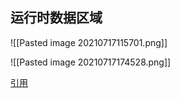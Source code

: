 ## 运行时数据区域

![[Pasted image 20210717115701.png]]



![[Pasted image 20210717174528.png]]


[引用](https://www.iamshuaidi.com/1152.html)